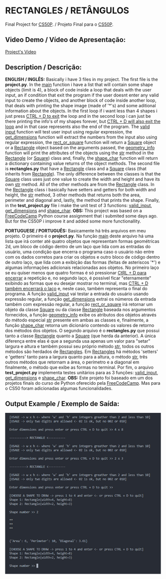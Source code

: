 # RECTANGLES / RETÂNGULOS
Final Project for [CS50P](https://cs50.harvard.edu/python/2022/). / Projeto Final para o [CS50P](https://cs50.harvard.edu/python/2022/).

## **Video Demo / Vídeo de Apresentação**:
[Project's Video](https://www.youtube.com/watch?v=HODJ91WuR5Q)

## **Description / Descrição**:
**ENGLISH / INGLÊS:** Basically i have 3 files in my project. The first file is the **project.py**. In the <ins>main</ins> function i have a list that will contain some shape objects (limit is 4), a block of code inside a loop that deals with the user input, an if condition that exit the program if the user doesnt enter any valid input to create the objects, and another block of code inside another loop, that deals with printing the shape image (made of '*'s) and some aditional information about the objects. In the first loop if i want less than 4 shapes i just press <ins>CTRL + D to exit</ins> the loop and in the second loop i can just be there printing the info's of my shapes forever, but <ins>CTRL + D will also exit the loop</ins> and in that case represents also the end of the program. The <ins>valid input</ins> function will test user input using regular expression, the <ins>get_dimensions</ins> function will extract the numbers from the input also using regular expression, the <ins>rect_or_square</ins> function will return a <ins>Square</ins> object or a <ins>Rectangle</ins> object based on the arguments passed, the <ins>geometry_info</ins> function will print the attributes of the objects using the <ins>str</ins> method in the <ins>Rectangle</ins> (or <ins>Square</ins>) class and, finally, the <ins>shape_char</ins> function will return a dictionary containing value returns of the object methods. The second file is **rectangles.py** that have a <ins>Rectangle</ins> class and a <ins>Square</ins> class (that inherits from <ins>Rectangle</ins>). The only difference between the classes is that the <ins>Square</ins> class uses just one value to create the width and height and have its own <ins>str</ins> method. All of the other methods are from the <ins>Rectangle</ins> class. In the <ins>Rectangle</ins> class i basically have setters and getters for both width and height, the <ins>str</ins> method, 3 other methods that returns both the area, perimeter and diagonal and, lastly, the method that prints the shape. Finally, in the **test_project.py** file i make the unit test of 3 functions: <ins>valid_input</ins>, <ins>get_dimensions</ins> and <ins>shape_char</ins>. **OBS:** This project was based on a [FreeCodeCamp](https://www.freecodecamp.org/) Python course assignment that i submited some days ago. But for the CS50P i improve it and added some more functionallity.

**PORTUGUESE / PORTUGUÊS:** Basicamente há três arquivos em meu projeto. O primeiro é o **project.py**. Na função <ins>main</ins> deste arquivo há uma lista que irá conter até quatro objetos que representam formas geométricas 2d, um bloco de código dentro de um laço que lida com as entradas do usuário, uma condição que encerra o programa caso o usuário não entre com os dados corretos para criar os objetos e outro bloco de código dentro de outro laço, que lida com a exibição das formas (feitas de asteriscos '*') e algumas informações adicionais relacionadas aos objetos.  No primeiro laço se eu quiser menos que quatro formas é só pressionar <ins>CtRL + D para encerrar</ins> a repetição e, no segundo laço, é possível ficar "eternamente" exibindo as formas que eu desejar mostrar no terminal, mas <ins>CTRL + D também encerrará o laço</ins> e, neste caso, também representa o final do programa. A função <ins>valid_input</ins> vai testar a entrada do usuário usando expressão regular, a função <ins>get_dimensions</ins> extrai os números da entrada também com expressão regular, a função <ins>rect_or_square</ins> irá retornar um objeto da classe <ins>Square</ins> ou da classe <ins>Rectangle</ins> baseada nos argumentos fornecidos, a função <ins>geometry_info</ins> exibe os atributos dos objetos através do método especial <ins>str</ins> presente em ambas as classes e, finalmente, a função <ins>shape_char</ins> retorna um dicionário contendo os valores de retorno dos métodos dos objetos. O segundo arquivo é o **rectangles.py** que possui tanto a classe <ins>Rectangle</ins> quanto a <ins>Square</ins> (que herda da anterior). A única diferença entre elas é que a segunda usa apenas um valor para "setar" largura e altura e também possui seu próprio método <ins>str</ins>, todos os outros métodos são herdados de <ins>Rectangles</ins>. Em <ins>Rectangles</ins> há métodos 'setters' e 'getters' tanto para a largura quanto para a altura, o método <ins>str</ins>, três outros métodos que retornam a área, o perímetro e a diagonal em finalmente, o método que exibe as formas no terminal. Por fim, o arquivo **test_project.py** implementa testes unitários para as 3 funções: <ins>valid_input</ins>, <ins>get_dimensions</ins> e <ins>shape_char</ins>. **OBS:** Este projeto foi baseado em um dos projetos finais do curso de Python oferecido pela [FreeCodeCamp](https://www.freecodecamp.org/). Mas para o CS50 foram adicionadas algumas funcionalidades.

## **Output Example / Exemplo de Saída**:
<img src="output-rectangles.jpg" alt="saida-output" title="Saída-Output">
